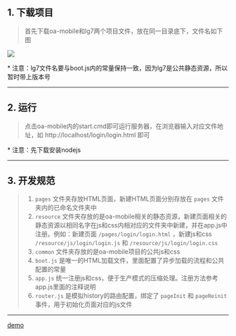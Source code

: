 ## 1. 下载项目
> 首先下载oa-mobile和lg7两个项目文件，放在同一目录底下，文件名如下图

![](http://ojx5001x4.bkt.clouddn.com/oa_teach_01.png)

\* 注意：lg7文件名要与boot.js内的常量保持一致，因为lg7是公共静态资源，所以暂时带上版本号

---

## 2. 运行
> 点击oa-mobile内的start.cmd即可运行服务器，在浏览器输入对应文件地址，如 http://localhost/login/login.html 即可

\* 注意：先下载安装nodejs

---

## 3. 开发规范
> 1. `pages` 文件夹存放HTML页面，新建HTML页面分别存放在 `pages` 文件夹内的已命名文件夹中
> 2. `resource` 文件夹存放的是oa-mobile相关的静态资源，新建页面相关的静态资源以相同名字在js和css内相对应的文件夹中新建，并在app.js中注册。例如：新建页面 `/pages/login/login.html` ，新建js和css `/resource/js/login/login.js` 和 `/resource/js/login/login.css`
> 3. `common` 文件夹存放的是oa-mobile项目的公共js和css
> 4. `boot.js` 是唯一的HTML加载文件，里面配置了异步加载的流程和公共配置的常量
> 5. `app.js` 统一注册js和css，便于生产模式的压缩处理。注册方法参考app.js里面的注释说明
> 6. `router.js` 是模拟history的路由配置，绑定了 `pageInit` 和 `pageReinit` 事件，用于初始化页面对应的js文件

---

[demo](https://man6130772.github.io/oa-mobile/)

